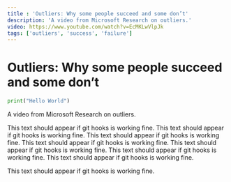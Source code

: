```yaml
---
title : 'Outliers: Why some people succeed and some don’t'
description: 'A video from Microsoft Research on outliers.'
video: https://www.youtube.com/watch?v=EcMKLwVlpJk
tags: ['outliers', 'success', 'failure']
---
```


# Outliers: Why some people succeed and some don’t

```python
print("Hello World")
```
A video from Microsoft Research on outliers.


This text should appear if git hooks is working fine.
This text should appear if git hooks is working fine.
This text should appear if git hooks is working fine.
This text should appear if git hooks is working fine.
This text should appear if git hooks is working fine.
This text should appear if git hooks is working fine.
This text should appear if git hooks is working fine.

This text should appear if git hooks is working fine.
